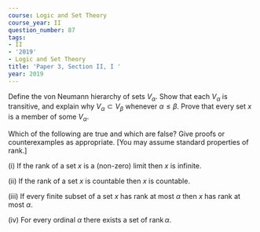 ```yaml
---
course: Logic and Set Theory
course_year: II
question_number: 87
tags:
- II
- '2019'
- Logic and Set Theory
title: 'Paper 3, Section II, I '
year: 2019
---
```




Define the von Neumann hierarchy of sets $V_{\alpha}$. Show that each $V_{\alpha}$ is transitive, and explain why $V_{\alpha} \subset V_{\beta}$ whenever $\alpha \leqslant \beta$. Prove that every set $x$ is a member of some $V_{\alpha}$.

Which of the following are true and which are false? Give proofs or counterexamples as appropriate. [You may assume standard properties of rank.]

(i) If the rank of a set $x$ is a (non-zero) limit then $x$ is infinite.

(ii) If the rank of a set $x$ is countable then $x$ is countable.

(iii) If every finite subset of a set $x$ has rank at most $\alpha$ then $x$ has rank at most $\alpha$.

(iv) For every ordinal $\alpha$ there exists a set of $\operatorname{rank} \alpha$.